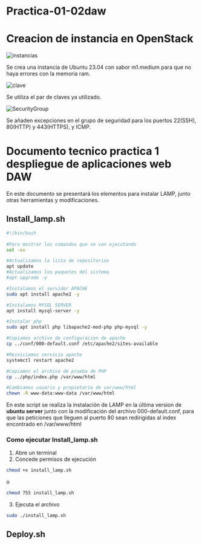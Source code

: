 # Practica-01-02daw
# Creacion de instancia en OpenStack

![instancias](https://github.com/LuzSerranoDiaz/Practica-01-02daw/assets/125549381/cb6ec693-303b-4bea-b9ea-75ae71bdee5f)

Se crea una instancia de Ubuntu 23.04 con sabor m1.medium para que no haya errores con la memoria ram.

![clave](https://github.com/LuzSerranoDiaz/Practica-01-02daw/assets/125549381/41dd7bcc-a631-4323-a825-813bd2620d8a)

Se utiliza el par de claves ya utilizado.

![SecurityGroup](https://github.com/LuzSerranoDiaz/Practica-01-02daw/assets/125549381/649d64bb-5727-49a7-8932-cee79d389bf4)

Se añaden excepciones en el grupo de seguridad para los puertos 22(SSH), 80(HTTP) y 443(HTTPS), y ICMP.

# Documento tecnico practica 1 despliegue de aplicaciones web DAW

En este documento se presentará los elementos para instalar LAMP, junto otras herramientas y modificaciones.

## Install_lamp.sh
```bash
#!/bin/bash
 
#Para mostrar los comandos que se van ejecutando
set -ex

#Actualizamos la lista de repositorios
apt update
#Actualizamos los paquetes del sistema
#apt upgrade -y

#Instalamos el servidor APACHE
sudo apt install apache2 -y

#Instalamos MYSQL SERVER
apt install mysql-server -y

#Instalar php 
sudo apt install php libapache2-mod-php php-mysql -y

#Copiamos archivo de configuracion de apache
cp ../conf/000-default.conf /etc/apache2/sites-available

#Reiniciamos servicio apache
systemctl restart apache2

#Copiamos el archivo de prueba de PHP
cp ../php/index.php /var/www/html

#Cambiamos usuario y propietario de var/www/html
chown -R www-data:www-data /var/www/html
```
En este script se realiza la instalación de LAMP en la última version de **ubuntu server** junto con la modificación del archivo 000-default.conf, para que las peticiones que lleguen al puerto 80 sean redirigidas al index encontrado en /var/www/html
### Como ejecutar Install_lamp.sh
1. Abre un terminal
2. Concede permisos de ejecución
 ```bash
 chmod +x install_lamp.sh
 ```
 o
 ```bash
 chmod 755 install_lamp.sh
 ```
 3. Ejecuta el archivo
 ```bash
 sudo ./install_lamp.sh
 ```

## Deploy.sh
